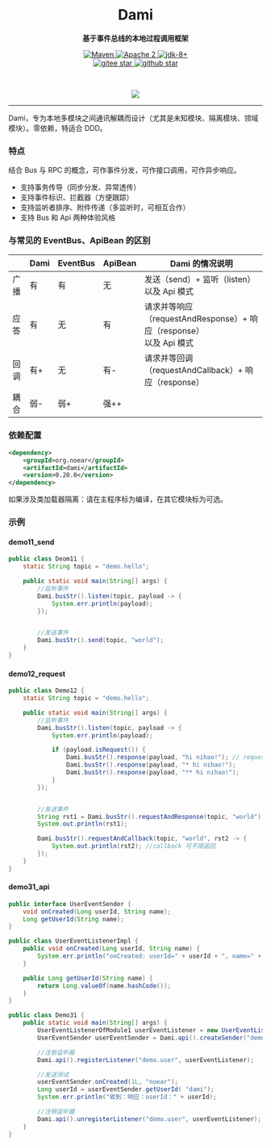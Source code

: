 <h1 align="center" style="text-align:center;">
  Dami
</h1>
<p align="center">
	<strong>基于事件总线的本地过程调用框架</strong>
</p>

<p align="center">
    <a target="_blank" href="https://search.maven.org/artifact/org.noear/dami">
        <img src="https://img.shields.io/maven-central/v/org.noear/dami.svg?label=Maven%20Central" alt="Maven" />
    </a>
    <a target="_blank" href="https://www.apache.org/licenses/LICENSE-2.0.txt">
		<img src="https://img.shields.io/:license-Apache2-blue.svg" alt="Apache 2" />
	</a>
    <a target="_blank" href="https://www.oracle.com/java/technologies/javase/javase-jdk8-downloads.html">
		<img src="https://img.shields.io/badge/JDK-8+-green.svg" alt="jdk-8+" />
	</a>
    <br />
    <a target="_blank" href='https://gitee.com/noear/dami/stargazers'>
        <img src='https://gitee.com/noear/dami/badge/star.svg' alt='gitee star'/>
    </a>
    <a target="_blank" href='https://github.com/noear/dami/stargazers'>
        <img src="https://img.shields.io/github/stars/noear/dami.svg?logo=github" alt="github star"/>
    </a>
</p>

<br/>
<p align="center">
	<a href="https://jq.qq.com/?_wv=1027&k=kjB5JNiC">
	<img src="https://img.shields.io/badge/QQ交流群-22200020-orange"/></a>
</p>


<hr />




Dami，专为本地多模块之间通讯解耦而设计（尤其是未知模块、隔离模块、领域模块）。零依赖，特适合 DDD。

###  特点

结合 Bus 与 RPC 的概念，可作事件分发，可作接口调用，可作异步响应。

* 支持事务传导（同步分发、异常透传）
* 支持事件标识、拦截器（方便跟踪）
* 支持监听者排序、附件传递（多监听时，可相互合作）
* 支持 Bus 和 Api 两种体验风格


### 与常见的 EventBus、ApiBean 的区别

|    | Dami | EventBus | ApiBean | Dami 的情况说明                                      |
|----|------|----------|---------|-------------------------------------------------|
| 广播 | 有    | 有        | 无       | 发送（send）+ 监听（listen）<br/>以及 Api 模式              |
| 应答 | 有    | 无        | 有       | 请求并等响应（requestAndResponse）+ 响应（response）<br/>以及 Api 模式 |
| 回调 | 有+   | 无        | 有-      | 请求并等回调（requestAndCallback）+ 响应（response）        |
| 耦合 | 弱-   | 弱+       | 强++     |                                                 |


### 依赖配置

```xml
<dependency>
    <groupId>org.noear</groupId>
    <artifactId>dami</artifactId>
    <version>0.20.0</version>
</dependency>
```

如果涉及类加载器隔离：请在主程序标为编译，在其它模块标为可选。

### 示例


#### demo11_send

```java
public class Deom11 {
    static String topic = "demo.hello";

    public static void main(String[] args) {
        //监听事件
        Dami.busStr().listen(topic, payload -> {
            System.err.println(payload);
        });


        //发送事件
        Dami.busStr().send(topic, "world");
    }
}
```

#### demo12_request

```java
public class Demo12 {
    static String topic = "demo.hello";

    public static void main(String[] args) {
        //监听事件
        Dami.busStr().listen(topic, payload -> {
            System.err.println(payload);

            if (payload.isRequest()) {
                Dami.busStr().response(payload, "hi nihao!"); // requestAndResponse 只接收第一个
                Dami.busStr().response(payload, "* hi nihao!");
                Dami.busStr().response(payload, "** hi nihao!");
            }
        });


        //发送事件
        String rst1 = Dami.busStr().requestAndResponse(topic, "world");
        System.out.println(rst1);

        Dami.busStr().requestAndCallback(topic, "world", rst2 -> {
            System.out.println(rst2); //callback 可不限返回
        });
    }
}
```

#### demo31_api

```java
public interface UserEventSender {
    void onCreated(Long userId, String name);
    Long getUserId(String name);
}

public class UserEventListenerImpl {
    public void onCreated(Long userId, String name) {
        System.err.println("onCreated: userId=" + userId + ", name=" + name);
    }

    public Long getUserId(String name) {
        return Long.valueOf(name.hashCode());
    }
}

public class Demo31 {
    public static void main(String[] args) {
        UserEventListenerOfModule1 userEventListener = new UserEventListenerOfModule1();
        UserEventSender userEventSender = Dami.api().createSender("demo.user", UserEventSender.class);

        //注册监听器
        Dami.api().registerListener("demo.user", userEventListener);

        //发送测试
        userEventSender.onCreated(1L, "noear");
        Long userId = userEventSender.getUserId( "dami");
        System.err.println("收到：响应：userId：" + userId);

        //注销监听器
        Dami.api().unregisterListener("demo.user", userEventListener);
    }
}
```